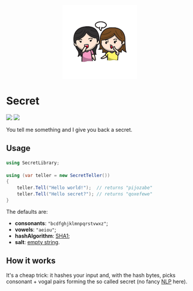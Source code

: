 <p align="center">
    <a href="#secret">
        <img alt="logo" src="Assets/logo-200x200.png">
    </a>
</p>

# Secret

[![][build-img]][build]
[![][nuget-img]][nuget]

You tell me something and I give you back a secret.

[build]:     https://ci.appveyor.com/project/TallesL/net-secret
[build-img]: https://ci.appveyor.com/api/projects/status/github/tallesl/net-secret?svg=true
[nuget]:     https://www.nuget.org/packages/Secret
[nuget-img]: https://badge.fury.io/nu/Secret.svg

## Usage

```cs
using SecretLibrary;

using (var teller = new SecretTeller())
{
    teller.Tell("Hello world!");  // returns "pijozabe"
    teller.Tell("Hello secret?"); // returns "qoxefewe"
}
```

The defaults are:

* **consonants**: `"bcdfghjklmnpqrstvwxz"`;
* **vowels**: `"aeiou"`;
* **hashAlgorithm**: [SHA1];
* **salt**: [empty string](https://msdn.microsoft.com/library/system.string.empty.aspx).

[SHA1]:              https://msdn.microsoft.com/library/System.Security.Cryptography.SHA1
[empty string]:      https://msdn.microsoft.com/library/System.String.Empty

## How it works

It's a cheap trick: it hashes your input and, with the hash bytes, picks consonant + vogal pairs forming the so called
secret (no fancy [NLP] here).

[NLP]: http://en.wikipedia.org/wiki/Natural_language_processing